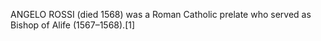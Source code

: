 ANGELO ROSSI (died 1568) was a Roman Catholic prelate who served as Bishop of Alife (1567–1568).[1]
